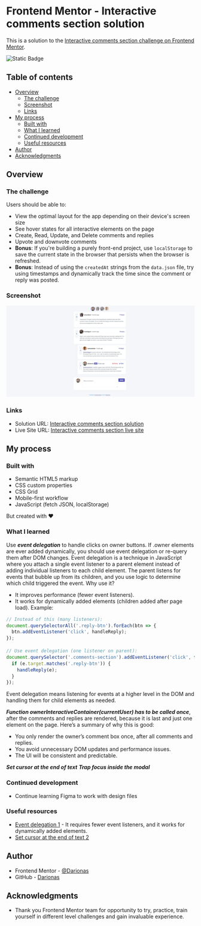 # Frontend Mentor - Interactive comments section solution

This is a solution to the [Interactive comments section challenge on Frontend Mentor](https://www.frontendmentor.io/challenges/interactive-comments-section-iG1RugEG9). 

![Static Badge](https://img.shields.io/badge/https%3A%2F%2Fimg.shields.io%2Fbadge%2FDifficulty-intermediate-%23c99703?style=for-the-badge&logo=Frontend%20mentor&logoColor=white&label=Difficulty&labelColor=%23555555&color=%23c99703)

## Table of contents

- [Overview](#overview)
  - [The challenge](#the-challenge)
  - [Screenshot](#screenshot)
  - [Links](#links)
- [My process](#my-process)
  - [Built with](#built-with)
  - [What I learned](#what-i-learned)
  - [Continued development](#continued-development)
  - [Useful resources](#useful-resources)
- [Author](#author)
- [Acknowledgments](#acknowledgments)


## Overview

### The challenge

Users should be able to:

- View the optimal layout for the app depending on their device's screen size
- See hover states for all interactive elements on the page
- Create, Read, Update, and Delete comments and replies
- Upvote and downvote comments
- **Bonus**: If you're building a purely front-end project, use `localStorage` to save the current state in the browser that persists when the browser is refreshed.
- **Bonus**: Instead of using the `createdAt` strings from the `data.json` file, try using timestamps and dynamically track the time since the comment or reply was posted.

### Screenshot

![Interactive comments section solution](./images/interActive_chat.jpg)



### Links

- Solution URL: [Interactive comments section solution](https://github.com/Darionas/interactive-comments-section)
- Live Site URL: [Interactive comments section live site](https://darionas.github.io/interactive-comments-section/)

## My process

### Built with

- Semantic HTML5 markup
- CSS custom properties
- CSS Grid
- Mobile-first workflow
- JavaScript (fetch JSON, localStorage)

But created with :heart:

### What I learned

Use ***event delegation*** to handle clicks on owner buttons.
If .owner elements are ever added dynamically, you should use event delegation or re-query them after DOM changes. Event delegation is a technique in JavaScript where you attach a single event listener to a parent element instead of adding individual listeners to each child element. The parent listens for events that bubble up from its children, 
and you use logic to determine which child triggered the event.
Why use it?
  - It improves performance (fewer event listeners).
  - It works for dynamically added elements (children added after page load).
Example:
```js
// Instead of this (many listeners):
document.querySelectorAll('.reply-btn').forEach(btn => {
  btn.addEventListener('click', handleReply);
});

// Use event delegation (one listener on parent):
document.querySelector('.comments-section').addEventListener('click', function(e) {
  if (e.target.matches('.reply-btn')) {
    handleReply(e);
  }
});
```
Event delegation means listening for events at a higher level in the DOM and handling them for child elements as needed.

***Function ownerInteractiveContainer(currentUser) has to be called once***, after the comments and replies are rendered, because it is last and just one element on the page.
Here’s a summary of why this is good:
  - You only render the owner’s comment box once, after all comments and replies.
  - You avoid unnecessary DOM updates and performance issues.
  - The UI will be consistent and predictable.

***Set cursor at the end of text***
***Trap focus inside the modal***

### Continued development

- Continue learning Figma to work with design files

### Useful resources

- [Event delegation 1](https://developer.mozilla.org/en-US/docs/Learn_web_development/Core/Scripting/Event_bubbling) - It requires fewer event listeners, and it works for dynamically added elements.
- [Set cursor at the end of text 2](https://stackoverflow.com/questions/2388164/set-focus-on-div-contenteditable-element/#answer-59437681)



## Author

- Frontend Mentor - [@Darionas](https://www.frontendmentor.io/profile/Darionas)
- GitHub - [Darionas](https://github.com/Darionas)

## Acknowledgments

- Thank you Frontend Mentor team for opportunity to try, practice, train yourself in different level challenges and gain invaluable experience.
